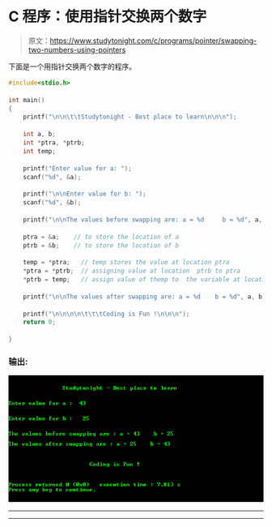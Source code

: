 # C 程序：使用指针交换两个数字

> 原文：<https://www.studytonight.com/c/programs/pointer/swapping-two-numbers-using-pointers>

下面是一个用指针交换两个数字的程序。

```cpp
#include<stdio.h>

int main()
{
    printf("\n\n\t\tStudytonight - Best place to learn\n\n\n");

    int a, b;
    int *ptra, *ptrb;
    int temp;

    printf("Enter value for a: ");
    scanf("%d", &a);

    printf("\n\nEnter value for b: ");
    scanf("%d", &b);

    printf("\n\nThe values before swapping are: a = %d     b = %d", a, b);

    ptra = &a;    // to store the location of a
    ptrb = &b;    // to store the location of b

    temp = *ptra;   // temp stores the value at location ptra
    *ptra = *ptrb;  // assigning value at location  ptrb to ptra
    *ptrb = temp;   // assign value of themp to  the variable at location ptrb

    printf("\n\nThe values after swapping are: a = %d    b = %d", a, b);

    printf("\n\n\n\n\t\t\tCoding is Fun !\n\n\n");
    return 0;

}
```

### 输出:

![Program for Swapping Two Numbers using Pointers](img/7b414e30ec8ad019adc068ed7040477e.png)

* * *

* * *
